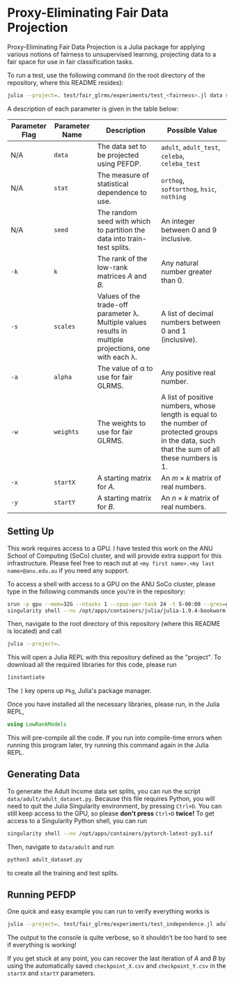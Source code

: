 # Proxy-Eliminating Fair Data Projection

Proxy-Eliminating Fair Data Projection is a Julia package for applying various notions of fairness to unsupervised learning, projecting data to a fair space for use in fair classification tasks.

To run a test, use the following command (in the root directory of the repository, where this README resides):
```bash
julia --project=. test/fair_glrms/experiments/test_<fairness>.jl data stat seed [-k K] [-s S] [-a A] [-w W] [-x X] [-y Y]
```
A description of each parameter is given in the table below:

|Parameter Flag|Parameter Name|Description|Possible Value|
|--------------|--------------|-----------|--------------|
|    N/A       |    `data`    |The data set to be projected using PEFDP.|`adult`, `adult_test`, `celeba`, `celeba_test`|
|    N/A       |    `stat`    | The measure of statistical dependence to use.|`orthog`, `softorthog`, `hsic`, `nothing`|
|    N/A       |     `seed`   | The random seed with which to partition the data into train-test splits.|An integer between 0 and 9 inclusive.|
|    `-k`      |     `k`      | The rank of the low-rank matrices *A* and *B*.|Any natural number greater than 0.|
|    `-s`      |   `scales`   | Values of the trade-off parameter λ. Multiple values results in multiple projections, one with each λ. | A list of decimal numbers between 0 and 1 (inclusive).|
|    `-a`      |   `alpha`    | The value of α to use for fair GLRMS.|Any positive real number.|
|    `-w`      |   `weights`  | The weights to use for fair GLRMS. | A list of positive numbers, whose length is equal to the number of protected groups in the data, such that the sum of all these numbers is 1.|
|    `-x`      |   `startX`   | A starting matrix for *A*. | An *m* × *k* matrix of real numbers.|
|    `-y`      |   `startY`   | A starting matrix for *B*. | An *n* × *k* matrix of real numbers.|

## Setting Up

This work requires access to a GPU. I have tested this work on the ANU School of Computing (SoCo) cluster, and will provide extra support for this infrastructure. Please feel free to reach out at `<my first name>.<my last name>@anu.edu.au` if you need any support.

To access a shell with access to a GPU on the ANU SoCo cluster, please type in the following commands once you're in the repository:

```bash
srun -p gpu --mem=32G --ntasks 1 --cpus-per-task 24 -t 5-00:00 --gres=gpu:1 --pty bash
singularity shell --nv /opt/apps/containers/julia/julia-1.9.4-bookworm.sif
```

Then, navigate to the root directory of this repository (where this README is located) and call
```bash
julia --project=.
```
This will open a Julia REPL with this repository defined as the "project". To download all the required libraries for this code, please run
```julia
]instantiate
```
The `]` key opens up `Pkg`, Julia's package manager.

Once you have installed all the necessary libraries, please run, in the Julia REPL,
```julia
using LowRankModels
```
This will pre-compile all the code. If you run into compile-time errors when running this program later, try running this command again in the Julia REPL.

## Generating Data

To generate the Adult Income data set splits, you can run the script `data/adult/adult_dataset.py`. Because this file requires Python, you will need to quit the Julia Singularity environment, by pressing `Ctrl+D`. You can still keep access to the GPU, so please **don't press** `Ctrl+D` **twice!** To get access to a Singularity Python shell, you can run
```bash
singularity shell --nv /opt/apps/containers/pytorch-latest-py3.sif
```

Then, navigate to `data/adult` and run
```bash
python3 adult_dataset.py
```
to create all the training and test splits.

## Running PEFDP

One quick and easy example you can run to verify everything works is
```bash
julia --project=. test/fair_glrms/experiments/test_independence.jl adult hsic 0 -k 2 -s 0.6
```
The output to the console is quite verbose, so it shouldn't be too hard to see if everything is working!

If you get stuck at any point, you can recover the last iteration of *A* and *B* by using the automatically saved `checkpoint_X.csv` and `checkpoint_Y.csv` in the `startX` and `startY` parameters.